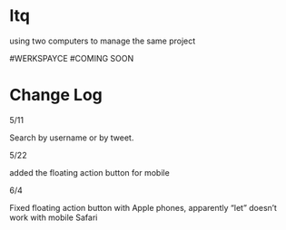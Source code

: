 # ltq

using two computers to manage the same project

#WERKSPAYCE
#COMING SOON

# Change Log

5/11

Search by username or by tweet.

5/22

added the floating action button for mobile

6/4

Fixed floating action button with Apple phones, apparently “let” doesn’t work with mobile Safari